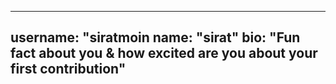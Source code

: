 
---
username: "siratmoin
name: "sirat"
bio: "Fun fact about you & how excited are you about your first contribution"
---

